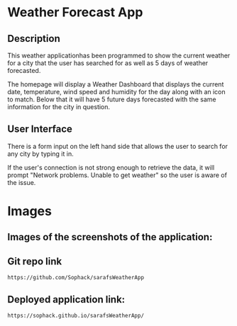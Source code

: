 # Weather Forecast App

## Description

 This weather applicationhas been programmed to show the current weather for a city that the user has searched for as well as 5 days of weather forecasted.  

 The homepage will display a Weather Dashboard that displays the current date, temperature, wind speed and humidity for the day along with an icon to match. Below that it will have 5 future days forecasted with the same information for the city in question. 


## User Interface

There is a form input on the left hand side that allows the user to search for any city by typing it in.  

If the user's connection is not strong enough to retrieve the data, it will prompt "Network problems. Unable to get weather" so the user is aware of the issue.   

# Images



## Images of the screenshots of the application:


## Git repo link 

    https://github.com/Sophack/sarafsWeatherApp


## Deployed application link: 

    https://sophack.github.io/sarafsWeatherApp/



